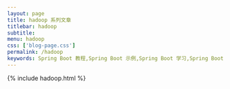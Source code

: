 ```yaml
---
layout: page
title: hadoop 系列文章
titlebar: hadoop
subtitle: 
menu: hadoop
css: ['blog-page.css']
permalink: /hadoop
keywords: Spring Boot 教程,Spring Boot 示例,Spring Boot 学习,Spring Boot 资源,Spring Boot 2.0
---
```


{% include hadoop.html %}